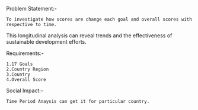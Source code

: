 Problem Statement:-


	To investigate how scores are change each goal and overall scores with respective to time. 
This longitudinal analysis can reveal trends and the effectiveness of sustainable development efforts.


Requirements:-

	1.17 Goals
	2.Country Region
	3.Country
	4.Overall Score

Social Impact:-

	Time Period Anaysis can get it for particular country.